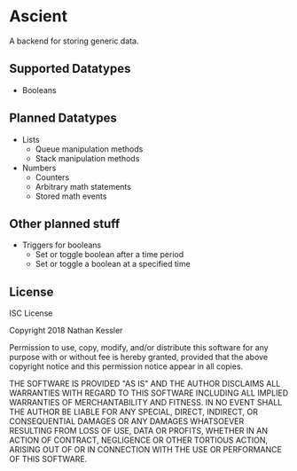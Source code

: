 # Ascient

A backend for storing generic data.

## Supported Datatypes

* Booleans

## Planned Datatypes

* Lists
  * Queue manipulation methods
  * Stack manipulation methods
* Numbers
  * Counters
  * Arbitrary math statements
  * Stored math events
  
## Other planned stuff

* Triggers for booleans
  * Set or toggle boolean after a time period
  * Set or toggle a boolean at a specified time

## License

ISC License

Copyright 2018 Nathan Kessler

Permission to use, copy, modify, and/or distribute this software for any purpose with or without fee is hereby granted, provided that the above copyright notice and this permission notice appear in all copies.

THE SOFTWARE IS PROVIDED "AS IS" AND THE AUTHOR DISCLAIMS ALL WARRANTIES WITH REGARD TO THIS SOFTWARE INCLUDING ALL IMPLIED WARRANTIES OF MERCHANTABILITY AND FITNESS. IN NO EVENT SHALL THE AUTHOR BE LIABLE FOR ANY SPECIAL, DIRECT, INDIRECT, OR CONSEQUENTIAL DAMAGES OR ANY DAMAGES WHATSOEVER RESULTING FROM LOSS OF USE, DATA OR PROFITS, WHETHER IN AN ACTION OF CONTRACT, NEGLIGENCE OR OTHER TORTIOUS ACTION, ARISING OUT OF OR IN CONNECTION WITH THE USE OR PERFORMANCE OF THIS SOFTWARE.
